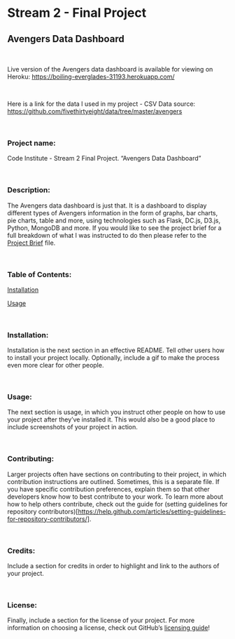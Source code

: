 Stream 2 - Final Project
========================

Avengers Data Dashboard
-----------------------

 

Live version of the Avengers data dashboard is available for viewing on Heroku:
<https://boiling-everglades-31193.herokuapp.com/>

 

Here is a link for the data I used in my project - CSV Data source:
https://github.com/fivethirtyeight/data/tree/master/avengers

 

### **Project name**: 

Code Institute - Stream 2 Final Project. “Avengers Data Dashboard”

 

### **Description**: 

The Avengers data dashboard is just that. It is a dashboard to display different
types of Avengers information in the form of graphs, bar charts, pie charts,
table and more, using technologies such as Flask, DC.js, D3.js, Python, MongoDB
and more. If you would like to see the project brief for a full breakdown of
what I was instructed to do then please refer to the [Project
Brief](ProjectBrief.md) file.

 

### **Table of Contents**: 

[Installation](\#Installation)

[Usage](\#Usage)

 

### **Installation**: 

Installation is the next section in an effective README. Tell other users how to
install your project locally. Optionally, include a gif to make the process even
more clear for other people.

 

### **Usage**: 

The next section is usage, in which you instruct other people on how to use your
project after they’ve installed it. This would also be a good place to include
screenshots of your project in action.

 

### **Contributing**: 

Larger projects often have sections on contributing to their project, in which
contribution instructions are outlined. Sometimes, this is a separate file. If
you have specific contribution preferences, explain them so that other
developers know how to best contribute to your work. To learn more about how to
help others contribute, check out the guide for (setting guidelines for
repository
contributors)[https://help.github.com/articles/setting-guidelines-for-repository-contributors/].

 

### **Credits**: 

Include a section for credits in order to highlight and link to the authors of
your project.

 

### **License**: 

Finally, include a section for the license of your project. For more information
on choosing a license, check out GitHub’s [licensing
guide](http://choosealicense.com/)!

 

